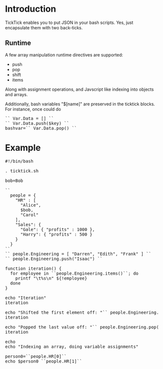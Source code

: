 # Introduction

TickTick enables you to put JSON in your bash scripts.  Yes, just encapsulate them with two back-ticks.

## Runtime
A few array manipulation runtime directives are supported:

 * push 
 * pop
 * shift
 * items

Along with assignment operations, and Javscript like indexing into objects and arrays.

Additionally, bash variables "$[name]" are preserved in the ticktick blocks.  For instance, once could do

<pre>
`` Var.Data = [] ``
`` Var.Data.push($key) ``
bashvar=`` Var.Data.pop() ``
</pre>

# Example

<pre>
#!/bin/bash

. ticktick.sh

bob=Bob

``
  people = {
    "HR" : [
      "Alice",
      $bob,
      "Carol"
    ],
    "Sales": {
      "Gale": { "profits" : 1000 },
      "Harry": { "profits" : 500 }
    }
  }
``
`` people.Engineering = [ "Darren", "Edith", "Frank" ] ``
`` people.Engineering.push("Isaac") ``

function iteration() {
  for employee in ``people.Engineering.items()``; do
    printf "\t%s\n" ${!employee}
  done
}

echo "Iteration"
iteration

echo "Shifted the first element off: "`` people.Engineering.shift("") ``
iteration

echo "Popped the last value off: "`` people.Engineering.pop() ``
iteration

echo
echo "Indexing an array, doing variable assignments"

person0=``people.HR[0]``
echo $person0 ``people.HR[1]``
</pre>
